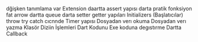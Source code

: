 dğişken tanımlama
var
Extension
daartta assert yapısı
darta pratik fonksiyon fat arrow
dartta queue
darta setter getter yapıları
 Initializers (Başlatıcılar)
throw try catch cıcnnde
Timer yapısı
Dosyadan verı okuma 
Dosyadan verı yazma
Klasör Diziin İşlemleri
Dart Kodunu Exe koduna degıstırme
Dartta Callback

